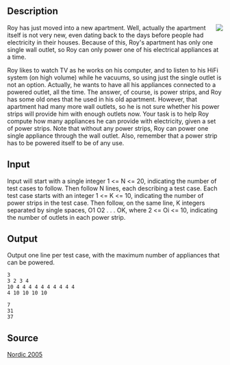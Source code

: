 <h2>Description</h2><img src="images/2636_1.jpg" align="right"><p>Roy has just moved into a new apartment. Well, actually the apartment itself is not very new, even dating back to the days before people had electricity in their houses. Because of this, Roy's apartment has only one single wall outlet, so Roy can only power one of his electrical appliances at a time.
</p>Roy likes to watch TV as he works on his computer, and to listen to his HiFi system (on high volume) while he vacuums, so using just the single outlet is not an option. Actually, he wants to have all his appliances connected to a powered outlet, all the time. The answer, of course, is power strips, and Roy has some old ones that he used in his old apartment. However, that apartment had many more wall outlets, so he is not sure whether his power strips will provide him with enough outlets now.
Your task is to help Roy compute how many appliances he can provide with electricity, given a set of power strips. Note that without any power strips, Roy can power one single appliance through the wall outlet. Also, remember that a power strip has to be powered itself to be of any use.<h2>Input</h2><p>Input will start with a single integer 1 &lt;= N &lt;= 20, indicating the number of test cases to follow. Then follow N lines, each describing a test case. Each test case starts with an integer 1 &lt;= K &lt;= 10, indicating the number of power strips in the test case. Then follow, on the same line, K integers separated by single spaces, O1 O2 . . . OK, where 2 &lt;= Oi &lt;= 10, indicating the number of outlets in each power strip.</p><h2>Output</h2><p>Output one line per test case, with the maximum number of appliances that can be powered.</p><pre><code class="language-input1">3
3 2 3 4
10 4 4 4 4 4 4 4 4 4 4
4 10 10 10 10</code></pre><pre><code class="language-output1">7
31
37</code></pre><h2>Source</h2><a href="searchproblem?field=source&amp;key=Nordic+2005">Nordic 2005</a>